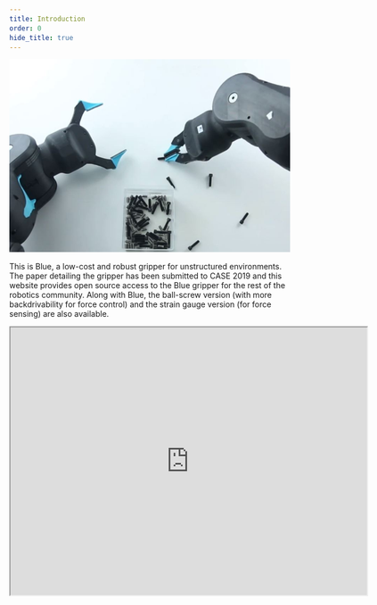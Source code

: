 ```yaml
---
title: Introduction
order: 0
hide_title: true
---
```


![robot](/assets/images/gripper.JPG)

This is Blue, a low-cost and robust gripper for unstructured environments. The paper detailing the gripper has been submitted to CASE 2019 and this website provides open source access to the Blue gripper for the rest of the robotics community. Along with Blue, the ball-screw version (with more backdrivability for force control) and the strain gauge version (for force sensing) are also available.

<!-- [Link to the paper:](<iframe src="https://drive.google.com/file/d/1IIJE8LaXqsBkqYoe7xZxhNppKoo9f9eV/preview"></iframe>). -->
<iframe src="https://drive.google.com/file/d/1LC0DirgkaY__70R6G0JBzAUYHXj9ZpEU/preview" width="640" height="480"></iframe>


<!-- # Summary
{: #summary }
<iframe src="https://www.youtube.com/embed/G4QQ8Mfjb_g" frameborder="0" allow="autoplay; encrypted-media" allowfullscreen></iframe>
Quick highlight reel for Blue!
-->
